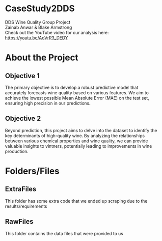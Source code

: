 # CaseStudy2DDS
DDS Wine Quality Group Project<br/>
Zainab Anwar &amp; Blake Armstrong<br/>
Check out the YouTube video for our analysis here: https://youtu.be/AoVrR3_DEDY


# About the Project
## Objective 1
The primary objective is to develop a robust predictive model that accurately forecasts wine quality based on various features. We aim to achieve the lowest possible Mean Absolute Error (MAE) on the test set, ensuring high precision in our predictions.

## Objective 2
Beyond prediction, this project aims to delve into the dataset to identify the key determinants of high-quality wine. By analyzing the relationships between various chemical properties and wine quality, we can provide valuable insights to vintners, potentially leading to improvements in wine production.

# Folders/Files
## ExtraFiles
This folder has some extra code that we ended up scraping due to the results/requirements

## RawFiles
This folder contains the data files that were provided to us
